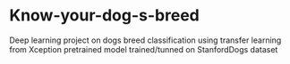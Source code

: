 # Know-your-dog-s-breed
Deep learning project on dogs breed classification using transfer learning from Xception pretrained model trained/tunned on StanfordDogs dataset
